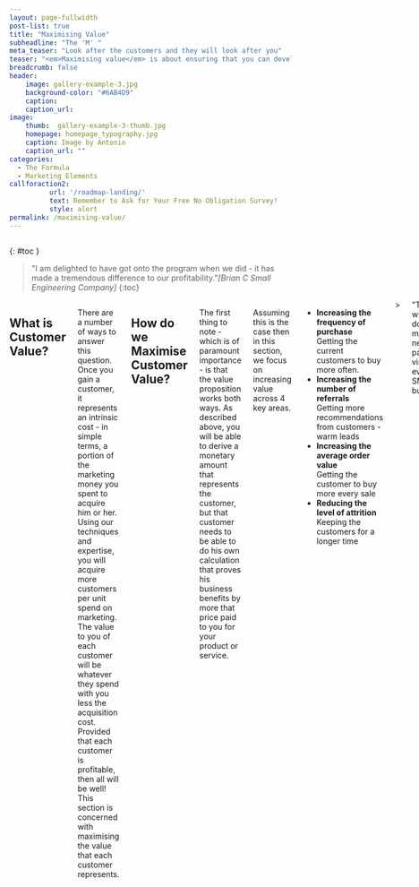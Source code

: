 ```yaml
---
layout: page-fullwidth
post-list: true
title: "Maximising Value"
subheadline: "The 'M' "
meta_teaser: "Look after the customers and they will look after you"
teaser: "<em>Maximising value</em> is about ensuring that you can develop more revenue from an existing customer - but not to their detriment."
breadcrumb: false
header:
    image: gallery-example-3.jpg
    background-color: "#6AB4D9"
    caption:
    caption_url:
image:
    thumb:  gallery-example-3-thumb.jpg
    homepage: homepage_typography.jpg
    caption: Image by Antonio
    caption_url: ""
categories:
  - The Formula
  - Marketing Elements
callforaction2:
          url: '/roadmap-landing/'
          text: Remember to Ask for Your Free No Obligation Survey!
          style: alert
permalink: /maximising-value/          
---
```

<!--more-->

<div class="row">
<div class="medium-4 medium-push-8 columns" markdown="1">
<div class="panel radius" markdown="1">

{: #toc }
> <span class="teaser">"I am delighted to have got onto the program when we did - it has made a tremendous difference to our profitability."</span><cite>[Brian C Small Engineering Company]</cite>
{:toc}
</div>
</div><!-- /.medium-4.columns -->


<div class="medium-8 medium-pull-4 columns" markdown="1">

## What is Customer Value?

There are a number of ways to answer this question.  Once you gain a customer, it represents an intrinsic cost - in simple terms, a portion of the marketing money you spent to acquire him or her.  Using our techniques and expertise, you will acquire more customers per unit spend on marketing. The value to you of each customer will be whatever they spend with you less the acquisition cost. Provided that each customer is profitable, then all will be well!<br>
This section is concerned with maximising the value that each customer represents.
## How do we Maximise Customer Value?

The first thing to note - which is of paramount importance - is that the value proposition works both ways.  As described above, you will be able to derive a monetary amount that represents the customer, but that customer needs to be able to do his own calculation that proves his business benefits by more that price paid to you for your product or service.<br>

Assuming this is the case then in this section, we focus on increasing value across 4 key areas.
<ul>
<li><b>Increasing the frequency of purchase</b></li> Getting the current customers to buy more often.
<li><b>Increasing the number of referrals</b></li> Getting more recommendations from customers - warm leads
<li><b>Increasing the average order value</b></li> Getting the customer to buy more every sale
<li><b>Reducing the level of attrition</b></li> Keeping the customers for a longer time
</ul>
> <span class="teaser">"This is without doubt, the most neglected part of virtually every SME's business".</span><cite>[Steve Hackney, The Core Asset]</cite>



<h3>The Final Step in the FORMULA is S for <a href='/systemise/'>Systemise and Automate </a></h3>




 {: .t60 }
 <hr>




</div><!-- /.medium-8.columns -->
</div><!-- /.row -->
